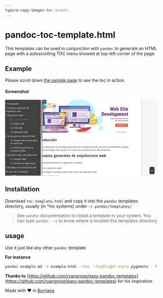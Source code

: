 ```yaml
---
typora-copy-images-to: assets
---
```


# pandoc-toc-template.html

This templates can be used in conjunction with `pandoc` to generate an HTML page with a autoscrolling TOC menu showed at top-left corner of the page.

## Example

Please scroll down [the sample page](https://victorponz.github.io/Ciberseguridad-PePS/pandoc-html-template/Arquitectura-web-Conceptos-generales.html "sample page") to see the toc in action.

#### Screenshot

![toc-templats](assets/image-20211021193324090.png)

## Installation

Download `toc-template.html` and copy it into the `pandoc` templates directory, usually (in *nix systems) under `~/.pandoc/templates/` 

> See `pandoc` documentation to install a template in your system. You can type `pandoc --v` to know where is located this templates directory

## usage

Use it just like any other `pandoc` template

**For instance**

```bash
pandoc example.md -o example.html --toc --highlight-style pygments --filter pandoc-latex-environment -s  --template=toc-template.html
```

**Thanks to** [https://github.com/ryangrose/easy-pandoc-templates](https://github.com/ryangrose/easy-pandoc-templates) for his inspiration 



Made with :heart: in [Burriana](https://turisme.burriana.es/)

